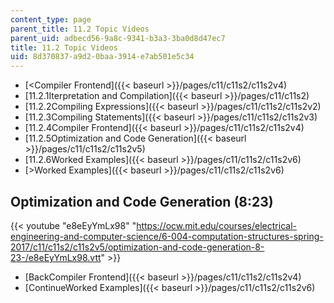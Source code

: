 ```yaml
---
content_type: page
parent_title: 11.2 Topic Videos
parent_uid: adbecd56-9a8c-9341-b3a3-3ba0d8d47ec7
title: 11.2 Topic Videos
uid: 8d370837-a9d2-0baa-3914-e7ab501e5c34
---
```


*   [<Compiler Frontend]({{< baseurl >}}/pages/c11/c11s2/c11s2v4)
*   [11.2.1Iterpretation and Compilation]({{< baseurl >}}/pages/c11/c11s2)
*   [11.2.2Compiling Expressions]({{< baseurl >}}/pages/c11/c11s2/c11s2v2)
*   [11.2.3Compiling Statements]({{< baseurl >}}/pages/c11/c11s2/c11s2v3)
*   [11.2.4Compiler Frontend]({{< baseurl >}}/pages/c11/c11s2/c11s2v4)
*   [11.2.5Optimization and Code Generation]({{< baseurl >}}/pages/c11/c11s2/c11s2v5)
*   [11.2.6Worked Examples]({{< baseurl >}}/pages/c11/c11s2/c11s2v6)
*   [\>Worked Examples]({{< baseurl >}}/pages/c11/c11s2/c11s2v6)

Optimization and Code Generation (8:23)
---------------------------------------

{{< youtube "e8eEyYmLx98" "https://ocw.mit.edu/courses/electrical-engineering-and-computer-science/6-004-computation-structures-spring-2017/c11/c11s2/c11s2v5/optimization-and-code-generation-8-23-/e8eEyYmLx98.vtt" >}}

*   [BackCompiler Frontend]({{< baseurl >}}/pages/c11/c11s2/c11s2v4)
*   [ContinueWorked Examples]({{< baseurl >}}/pages/c11/c11s2/c11s2v6)